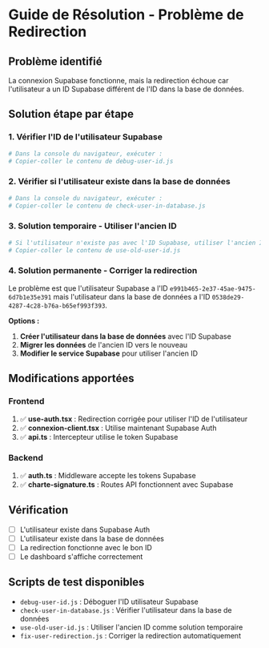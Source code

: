 # Guide de Résolution - Problème de Redirection

## Problème identifié
La connexion Supabase fonctionne, mais la redirection échoue car l'utilisateur a un ID Supabase différent de l'ID dans la base de données.

## Solution étape par étape

### 1. Vérifier l'ID de l'utilisateur Supabase
```bash
# Dans la console du navigateur, exécuter :
# Copier-coller le contenu de debug-user-id.js
```

### 2. Vérifier si l'utilisateur existe dans la base de données
```bash
# Dans la console du navigateur, exécuter :
# Copier-coller le contenu de check-user-in-database.js
```

### 3. Solution temporaire - Utiliser l'ancien ID
```bash
# Si l'utilisateur n'existe pas avec l'ID Supabase, utiliser l'ancien ID :
# Copier-coller le contenu de use-old-user-id.js
```

### 4. Solution permanente - Corriger la redirection
Le problème est que l'utilisateur Supabase a l'ID `e991b465-2e37-45ae-9475-6d7b1e35e391` 
mais l'utilisateur dans la base de données a l'ID `0538de29-4287-4c28-b76a-b65ef993f393`.

**Options :**
1. **Créer l'utilisateur dans la base de données** avec l'ID Supabase
2. **Migrer les données** de l'ancien ID vers le nouveau
3. **Modifier le service Supabase** pour utiliser l'ancien ID

## Modifications apportées

### Frontend
1. ✅ **use-auth.tsx** : Redirection corrigée pour utiliser l'ID de l'utilisateur
2. ✅ **connexion-client.tsx** : Utilise maintenant Supabase Auth
3. ✅ **api.ts** : Intercepteur utilise le token Supabase

### Backend
1. ✅ **auth.ts** : Middleware accepte les tokens Supabase
2. ✅ **charte-signature.ts** : Routes API fonctionnent avec Supabase

## Vérification
- [ ] L'utilisateur existe dans Supabase Auth
- [ ] L'utilisateur existe dans la base de données
- [ ] La redirection fonctionne avec le bon ID
- [ ] Le dashboard s'affiche correctement

## Scripts de test disponibles
- `debug-user-id.js` : Déboguer l'ID utilisateur Supabase
- `check-user-in-database.js` : Vérifier l'utilisateur dans la base de données
- `use-old-user-id.js` : Utiliser l'ancien ID comme solution temporaire
- `fix-user-redirection.js` : Corriger la redirection automatiquement 